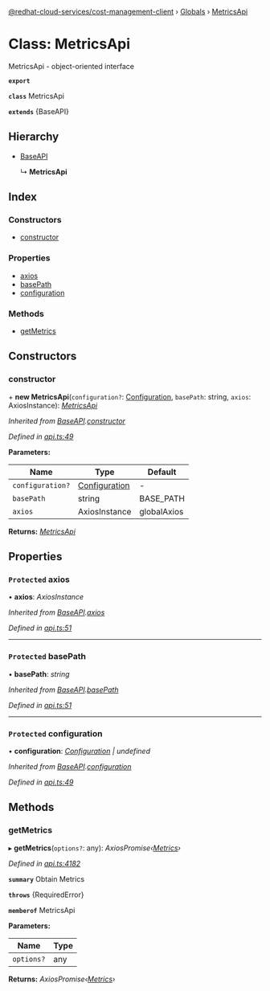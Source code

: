 [@redhat-cloud-services/cost-management-client](../README.md) › [Globals](../globals.md) › [MetricsApi](metricsapi.md)

# Class: MetricsApi

MetricsApi - object-oriented interface

**`export`** 

**`class`** MetricsApi

**`extends`** {BaseAPI}

## Hierarchy

* [BaseAPI](baseapi.md)

  ↳ **MetricsApi**

## Index

### Constructors

* [constructor](metricsapi.md#constructor)

### Properties

* [axios](metricsapi.md#protected-axios)
* [basePath](metricsapi.md#protected-basepath)
* [configuration](metricsapi.md#protected-configuration)

### Methods

* [getMetrics](metricsapi.md#getmetrics)

## Constructors

###  constructor

\+ **new MetricsApi**(`configuration?`: [Configuration](configuration.md), `basePath`: string, `axios`: AxiosInstance): *[MetricsApi](metricsapi.md)*

*Inherited from [BaseAPI](baseapi.md).[constructor](baseapi.md#constructor)*

*Defined in [api.ts:49](https://github.com/RedHatInsights/javascript-clients/blob/master/packages/cost-management/api.ts#L49)*

**Parameters:**

Name | Type | Default |
------ | ------ | ------ |
`configuration?` | [Configuration](configuration.md) | - |
`basePath` | string |  BASE_PATH |
`axios` | AxiosInstance |  globalAxios |

**Returns:** *[MetricsApi](metricsapi.md)*

## Properties

### `Protected` axios

• **axios**: *AxiosInstance*

*Inherited from [BaseAPI](baseapi.md).[axios](baseapi.md#protected-axios)*

*Defined in [api.ts:51](https://github.com/RedHatInsights/javascript-clients/blob/master/packages/cost-management/api.ts#L51)*

___

### `Protected` basePath

• **basePath**: *string*

*Inherited from [BaseAPI](baseapi.md).[basePath](baseapi.md#protected-basepath)*

*Defined in [api.ts:51](https://github.com/RedHatInsights/javascript-clients/blob/master/packages/cost-management/api.ts#L51)*

___

### `Protected` configuration

• **configuration**: *[Configuration](configuration.md) | undefined*

*Inherited from [BaseAPI](baseapi.md).[configuration](baseapi.md#protected-configuration)*

*Defined in [api.ts:49](https://github.com/RedHatInsights/javascript-clients/blob/master/packages/cost-management/api.ts#L49)*

## Methods

###  getMetrics

▸ **getMetrics**(`options?`: any): *AxiosPromise‹[Metrics](../interfaces/metrics.md)›*

*Defined in [api.ts:4182](https://github.com/RedHatInsights/javascript-clients/blob/master/packages/cost-management/api.ts#L4182)*

**`summary`** Obtain Metrics

**`throws`** {RequiredError}

**`memberof`** MetricsApi

**Parameters:**

Name | Type |
------ | ------ |
`options?` | any |

**Returns:** *AxiosPromise‹[Metrics](../interfaces/metrics.md)›*
